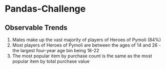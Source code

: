 # Pandas-Challenge
## Observable Trends
  1) Males make up the vast majority of players of Heroes of Pymoli (84%)
  2) Most players of Heroes of Pymoli are between the ages of 14 and 26 - the largest four-year age bin being 18-22
  3) The most popular item by purchase count is the same as the most popular item by total purchase value
